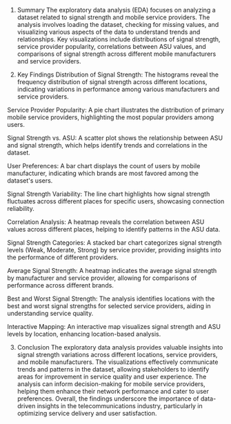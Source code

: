 1. Summary
The exploratory data analysis (EDA) focuses on analyzing a dataset related to signal strength and mobile service providers. The analysis involves loading the dataset, checking for missing values, and visualizing various aspects of the data to understand trends and relationships. Key visualizations include distributions of signal strength, service provider popularity, correlations between ASU values, and comparisons of signal strength across different mobile manufacturers and service providers.

2. Key Findings
Distribution of Signal Strength: The histograms reveal the frequency distribution of signal strength across different locations, indicating variations in performance among various manufacturers and service providers.

Service Provider Popularity: A pie chart illustrates the distribution of primary mobile service providers, highlighting the most popular providers among users.

Signal Strength vs. ASU: A scatter plot shows the relationship between ASU and signal strength, which helps identify trends and correlations in the dataset.

User Preferences: A bar chart displays the count of users by mobile manufacturer, indicating which brands are most favored among the dataset's users.

Signal Strength Variability: The line chart highlights how signal strength fluctuates across different places for specific users, showcasing connection reliability.

Correlation Analysis: A heatmap reveals the correlation between ASU values across different places, helping to identify patterns in the ASU data.

Signal Strength Categories: A stacked bar chart categorizes signal strength levels (Weak, Moderate, Strong) by service provider, providing insights into the performance of different providers.

Average Signal Strength: A heatmap indicates the average signal strength by manufacturer and service provider, allowing for comparisons of performance across different brands.

Best and Worst Signal Strength: The analysis identifies locations with the best and worst signal strengths for selected service providers, aiding in understanding service quality.

Interactive Mapping: An interactive map visualizes signal strength and ASU levels by location, enhancing location-based analysis.

3. Conclusion
The exploratory data analysis provides valuable insights into signal strength variations across different locations, service providers, and mobile manufacturers. The visualizations effectively communicate trends and patterns in the dataset, allowing stakeholders to identify areas for improvement in service quality and user experience. The analysis can inform decision-making for mobile service providers, helping them enhance their network performance and cater to user preferences. Overall, the findings underscore the importance of data-driven insights in the telecommunications industry, particularly in optimizing service delivery and user satisfaction.
